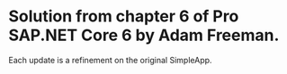 # Solution from chapter 6 of Pro SAP.NET Core 6 by Adam Freeman. 

Each update is a refinement on the original SimpleApp.
